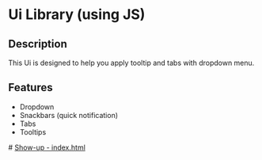 # Ui Library (using JS)

## Description
This Ui is designed to help you apply tooltip and tabs with dropdown menu. 

## Features
- Dropdown
- Snackbars (quick notification)
- Tabs
- Tooltips

<p>
# <a href="https://mzughbor.github.io/recovery-p-c02-s20-Ui-library/dist/index.html"> Show-up - index.html</a>
</p>
